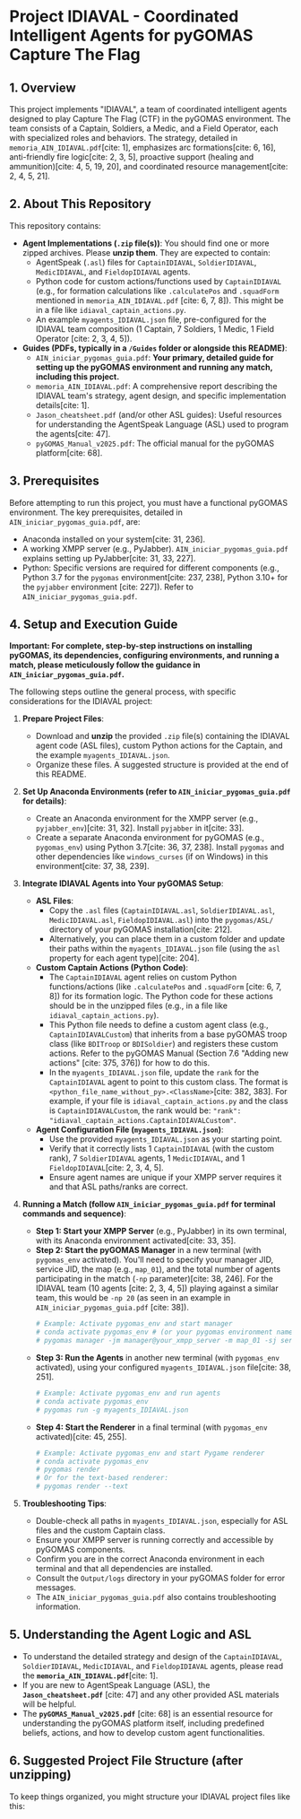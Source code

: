 # Project IDIAVAL - Coordinated Intelligent Agents for pyGOMAS Capture The Flag

## 1. Overview
This project implements "IDIAVAL", a team of coordinated intelligent agents designed to play Capture The Flag (CTF) in the pyGOMAS environment. The team consists of a Captain, Soldiers, a Medic, and a Field Operator, each with specialized roles and behaviors. The strategy, detailed in `memoria_AIN_IDIAVAL.pdf`[cite: 1], emphasizes arc formations[cite: 6, 16], anti-friendly fire logic[cite: 2, 3, 5], proactive support (healing and ammunition)[cite: 4, 5, 19, 20], and coordinated resource management[cite: 2, 4, 5, 21].

## 2. About This Repository
This repository contains:
* **Agent Implementations (`.zip` file(s))**: You should find one or more zipped archives. Please **unzip them**. They are expected to contain:
    * AgentSpeak (`.asl`) files for `CaptainIDIAVAL`, `SoldierIDIAVAL`, `MedicIDIAVAL`, and `FieldopIDIAVAL` agents.
    * Python code for custom actions/functions used by `CaptainIDIAVAL` (e.g., for formation calculations like `.calculatePos` and `.squadForm` mentioned in `memoria_AIN_IDIAVAL.pdf` [cite: 6, 7, 8]). This might be in a file like `idiaval_captain_actions.py`.
    * An example `myagents_IDIAVAL.json` file, pre-configured for the IDIAVAL team composition (1 Captain, 7 Soldiers, 1 Medic, 1 Field Operator [cite: 2, 3, 4, 5]).
* **Guides (PDFs, typically in a `/Guides` folder or alongside this README)**:
    * `AIN_iniciar_pygomas_guia.pdf`: **Your primary, detailed guide for setting up the pyGOMAS environment and running any match, including this project.**
    * `memoria_AIN_IDIAVAL.pdf`: A comprehensive report describing the IDIAVAL team's strategy, agent design, and specific implementation details[cite: 1].
    * `Jason_cheatsheet.pdf` (and/or other ASL guides): Useful resources for understanding the AgentSpeak Language (ASL) used to program the agents[cite: 47].
    * `pyGOMAS_Manual_v2025.pdf`: The official manual for the pyGOMAS platform[cite: 68].

## 3. Prerequisites
Before attempting to run this project, you must have a functional pyGOMAS environment. The key prerequisites, detailed in `AIN_iniciar_pygomas_guia.pdf`, are:
* Anaconda installed on your system[cite: 31, 236].
* A working XMPP server (e.g., PyJabber). `AIN_iniciar_pygomas_guia.pdf` explains setting up PyJabber[cite: 31, 33, 227].
* Python: Specific versions are required for different components (e.g., Python 3.7 for the `pygomas` environment[cite: 237, 238], Python 3.10+ for the `pyjabber` environment [cite: 227]). Refer to `AIN_iniciar_pygomas_guia.pdf`.

## 4. Setup and Execution Guide

**Important: For complete, step-by-step instructions on installing pyGOMAS, its dependencies, configuring environments, and running a match, please meticulously follow the guidance in `AIN_iniciar_pygomas_guia.pdf`.**

The following steps outline the general process, with specific considerations for the IDIAVAL project:

1.  **Prepare Project Files**:
    * Download and **unzip** the provided `.zip` file(s) containing the IDIAVAL agent code (ASL files), custom Python actions for the Captain, and the example `myagents_IDIAVAL.json`.
    * Organize these files. A suggested structure is provided at the end of this README.

2.  **Set Up Anaconda Environments (refer to `AIN_iniciar_pygomas_guia.pdf` for details)**:
    * Create an Anaconda environment for the XMPP server (e.g., `pyjabber_env`)[cite: 31, 32]. Install `pyjabber` in it[cite: 33].
    * Create a separate Anaconda environment for pyGOMAS (e.g., `pygomas_env`) using Python 3.7[cite: 36, 37, 238]. Install `pygomas` and other dependencies like `windows_curses` (if on Windows) in this environment[cite: 37, 38, 239].

3.  **Integrate IDIAVAL Agents into Your pyGOMAS Setup**:
    * **ASL Files**:
        * Copy the `.asl` files (`CaptainIDIAVAL.asl`, `SoldierIDIAVAL.asl`, `MedicIDIAVAL.asl`, `FieldopIDIAVAL.asl`) into the `pygomas/ASL/` directory of your pyGOMAS installation[cite: 212].
        * Alternatively, you can place them in a custom folder and update their paths within the `myagents_IDIAVAL.json` file (using the `asl` property for each agent type)[cite: 204].
    * **Custom Captain Actions (Python Code)**:
        * The `CaptainIDIAVAL` agent relies on custom Python functions/actions (like `.calculatePos` and `.squadForm` [cite: 6, 7, 8]) for its formation logic. The Python code for these actions should be in the unzipped files (e.g., in a file like `idiaval_captain_actions.py`).
        * This Python file needs to define a custom agent class (e.g., `CaptainIDIAVALCustom`) that inherits from a base pyGOMAS troop class (like `BDITroop` or `BDISoldier`) and registers these custom actions. Refer to the pyGOMAS Manual (Section 7.6 "Adding new actions" [cite: 375, 376]) for how to do this.
        * In the `myagents_IDIAVAL.json` file, update the `rank` for the `CaptainIDIAVAL` agent to point to this custom class. The format is `<python_file_name_without_py>.<ClassName>`[cite: 382, 383]. For example, if your file is `idiaval_captain_actions.py` and the class is `CaptainIDIAVALCustom`, the rank would be: `"rank": "idiaval_captain_actions.CaptainIDIAVALCustom"`.
    * **Agent Configuration File (`myagents_IDIAVAL.json`)**:
        * Use the provided `myagents_IDIAVAL.json` as your starting point.
        * Verify that it correctly lists 1 `CaptainIDIAVAL` (with the custom rank), 7 `SoldierIDIAVAL` agents, 1 `MedicIDIAVAL`, and 1 `FieldopIDIAVAL`[cite: 2, 3, 4, 5].
        * Ensure agent names are unique if your XMPP server requires it and that ASL paths/ranks are correct.

4.  **Running a Match (follow `AIN_iniciar_pygomas_guia.pdf` for terminal commands and sequence)**:
    * **Step 1: Start your XMPP Server** (e.g., PyJabber) in its own terminal, with its Anaconda environment activated[cite: 33, 35].
    * **Step 2: Start the pyGOMAS Manager** in a new terminal (with `pygomas_env` activated). You'll need to specify your manager JID, service JID, the map (e.g., `map_01`), and the total number of agents participating in the match (`-np` parameter)[cite: 38, 246]. For the IDIAVAL team (10 agents [cite: 2, 3, 4, 5]) playing against a similar team, this would be `-np 20` (as seen in an example in `AIN_iniciar_pygomas_guia.pdf` [cite: 38]).
        ```bash
        # Example: Activate pygomas_env and start manager
        # conda activate pygomas_env # (or your pygomas environment name)
        # pygomas manager -jm manager@your_xmpp_server -m map_01 -sj service@your_xmpp_server -np 20
        ```
    * **Step 3: Run the Agents** in another new terminal (with `pygomas_env` activated), using your configured `myagents_IDIAVAL.json` file[cite: 38, 251].
        ```bash
        # Example: Activate pygomas_env and run agents
        # conda activate pygomas_env
        # pygomas run -g myagents_IDIAVAL.json
        ```
    * **Step 4: Start the Renderer** in a final terminal (with `pygomas_env` activated)[cite: 45, 255].
        ```bash
        # Example: Activate pygomas_env and start Pygame renderer
        # conda activate pygomas_env
        # pygomas render
        # Or for the text-based renderer:
        # pygomas render --text
        ```

5.  **Troubleshooting Tips**:
    * Double-check all paths in `myagents_IDIAVAL.json`, especially for ASL files and the custom Captain class.
    * Ensure your XMPP server is running correctly and accessible by pyGOMAS components.
    * Confirm you are in the correct Anaconda environment in each terminal and that all dependencies are installed.
    * Consult the `Output/logs` directory in your pyGOMAS folder for error messages.
    * The `AIN_iniciar_pygomas_guia.pdf` also contains troubleshooting information.

## 5. Understanding the Agent Logic and ASL
* To understand the detailed strategy and design of the `CaptainIDIAVAL`, `SoldierIDIAVAL`, `MedicIDIAVAL`, and `FieldopIDIAVAL` agents, please read the **`memoria_AIN_IDIAVAL.pdf`**[cite: 1].
* If you are new to AgentSpeak Language (ASL), the **`Jason_cheatsheet.pdf`** [cite: 47] and any other provided ASL materials will be helpful.
* The **`pyGOMAS_Manual_v2025.pdf`** [cite: 68] is an essential resource for understanding the pyGOMAS platform itself, including predefined beliefs, actions, and how to develop custom agent functionalities.

## 6. Suggested Project File Structure (after unzipping)
To keep things organized, you might structure your IDIAVAL project files like this:
